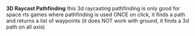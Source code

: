 **3D Raycast Pathfinding**
this 3d raycasting pathfinding is only good for space rts games where pathfinding is used ONCE on click, it finds a path and returns a list of waypoints (it does NOT work with ground, it finds a 3d path on all axis)
